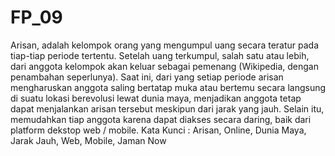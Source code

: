 # FP_09
Arisan, adalah kelompok orang yang mengumpul uang secara teratur pada tiap-tiap periode tertentu. Setelah uang terkumpul, salah satu atau lebih, dari anggota kelompok akan keluar sebagai pemenang (Wikipedia, dengan penambahan seperlunya). Saat ini, dari yang setiap periode arisan mengharuskan anggota saling bertatap muka atau bertemu secara langsung di suatu lokasi berevolusi lewat dunia maya, menjadikan anggota tetap dapat menjalankan arisan tersebut meskipun dari jarak yang jauh. Selain  itu, memudahkan tiap anggota karena dapat diakses secara daring, baik dari platform dekstop web / mobile. Kata Kunci : Arisan, Online, Dunia Maya, Jarak Jauh, Web, Mobile, Jaman Now
